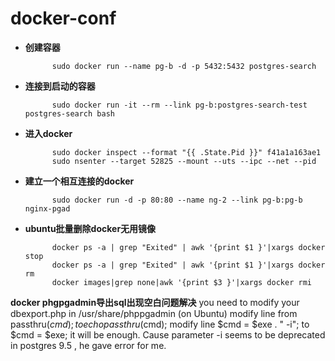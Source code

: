 # docker-conf

- **创建容器**

            sudo docker run --name pg-b -d -p 5432:5432 postgres-search

- **连接到启动的容器**
	
	        sudo docker run -it --rm --link pg-b:postgres-search-test postgres-search bash

- **进入docker**
	
	        sudo docker inspect --format "{{ .State.Pid }}" f41a1a163ae1
	        sudo nsenter --target 52825 --mount --uts --ipc --net --pid

- **建立一个相互连接的docker**
	
	        sudo docker run -d -p 80:80 --name ng-2 --link pg-b:pg-b nginx-pgad

- **ubuntu批量删除docker无用镜像**
	
	        docker ps -a | grep "Exited" | awk '{print $1 }'|xargs docker stop
			docker ps -a | grep "Exited" | awk '{print $1 }'|xargs docker rm
			docker images|grep none|awk '{print $3 }'|xargs docker rmi


**docker phgpgadmin导出sql出现空白问题解决**
you need to modify your dbexport.php in /usr/share/phppgadmin (on Ubuntu) modify line from passthru($cmd); to echo passthru($cmd); modify line $cmd = $exe . " -i"; to $cmd = $exe;
it will be enough. Cause parameter -i seems to be deprecated in postgres 9.5 , he gave error for me.